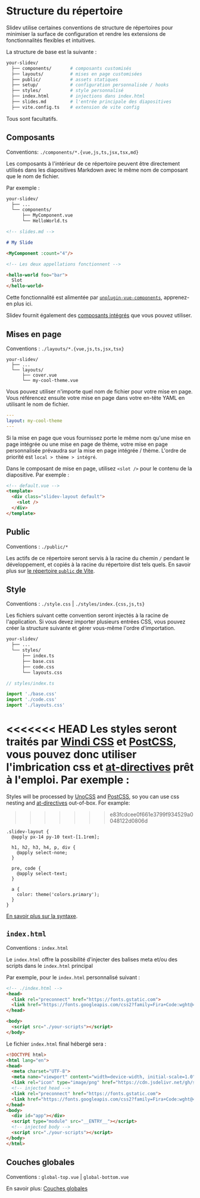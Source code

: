 # Structure du répertoire

Slidev utilise certaines conventions de structure de répertoires pour minimiser la surface de configuration et rendre les extensions de fonctionnalités flexibles et intuitives.

La structure de base est la suivante :

```bash
your-slidev/
  ├── components/       # composants customisés
  ├── layouts/          # mises en page customisées
  ├── public/           # assets statiques
  ├── setup/            # configuration personnalisée / hooks
  ├── styles/           # style personnalisé
  ├── index.html        # injections dans index.html
  ├── slides.md         # l'entrée principale des diapositives
  ├── vite.config.ts    # extension de vite config
```

Tous sont facultatifs.

## Composants

Conventions: `./components/*.{vue,js,ts,jsx,tsx,md}`

Les composants à l'intérieur de ce répertoire peuvent être directement utilisés dans les diapositives Markdown avec le même nom de composant que le nom de fichier.

Par exemple :

```bash
your-slidev/
  ├── ...
  └── components/
      ├── MyComponent.vue
      └── HelloWorld.ts
```

```md
<!-- slides.md -->

# My Slide

<MyComponent :count="4"/>

<!-- Les deux appellations fonctionnent -->

<hello-world foo="bar">
  Slot
</hello-world>
```

Cette fonctionnalité est alimentée par [`unplugin-vue-components`](https://github.com/antfu/unplugin-vue-components), apprenez-en plus ici.

Slidev fournit également des [composants intégrés](/builtin/components) que vous pouvez utiliser.

## Mises en page

Conventions : `./layouts/*.{vue,js,ts,jsx,tsx}`

```
your-slidev/
  ├── ...
  └── layouts/
      ├── cover.vue
      └── my-cool-theme.vue
```

Vous pouvez utiliser n'importe quel nom de fichier pour votre mise en page. Vous référencez ensuite votre mise en page dans votre en-tête YAML en utilisant le nom de fichier.

```yaml
---
layout: my-cool-theme
---
```

Si la mise en page que vous fournissez porte le même nom qu'une mise en page intégrée ou une mise en page de thème, votre mise en page personnalisée prévaudra sur la mise en page intégrée / thème. L'ordre de priorité est `local > thème > intégré`.

Dans le composant de mise en page, utilisez `<slot />` pour le contenu de la diapositive. Par exemple :

```html
<!-- default.vue -->
<template>
  <div class="slidev-layout default">
    <slot />
  </div>
</template>
```

## Public

Conventions : `./public/*`

Les actifs de ce répertoire seront servis à la racine du chemin `/` pendant le développement, et copiés à la racine du répertoire dist tels quels. En savoir plus sur [le répertoire `public` de Vite](https://vitejs.dev/guide/assets.html#the-public-directory).

## Style

Conventions : `./style.css` | `./styles/index.{css,js,ts}`

Les fichiers suivant cette convention seront injectés à la racine de l'application. Si vous devez importer plusieurs entrées CSS, vous pouvez créer la structure suivante et gérer vous-même l'ordre d'importation.

```bash
your-slidev/
  ├── ...
  └── styles/
      ├── index.ts
      ├── base.css
      ├── code.css
      └── layouts.css
```

```ts
// styles/index.ts

import './base.css'
import './code.css'
import './layouts.css'
```

<<<<<<< HEAD
Les styles seront traités par [Windi CSS](http://windicss.org/) et [PostCSS](https://postcss.org/), vous pouvez donc utiliser l'imbrication css et [at-directives](https://windicss.org/features/directives.html) prêt à l'emploi. Par exemple :
=======
Styles will be processed by [UnoCSS](https://unocss.dev/) and [PostCSS](https://postcss.org/), so you can use css nesting and [at-directives](https://windicss.org/features/directives.html) out-of-box. For example:
>>>>>>> e83fcdcee0f661e3799f934529a0048122d0806d

```less
.slidev-layout {
  @apply px-14 py-10 text-[1.1rem];

  h1, h2, h3, h4, p, div {
    @apply select-none;
  }

  pre, code {
    @apply select-text;
  }

  a {
    color: theme('colors.primary');
  }
}
```

[En savoir plus sur la syntaxe](https://windicss.org/features/directives.html).

## `index.html`

Conventions : `index.html`

Le `index.html` offre la possibilité d'injecter des balises meta et/ou des scripts dans le `index.html` principal

Par exemple, pour le `index.html` personnalisé suivant :

```html
<!-- ./index.html -->
<head>
  <link rel="preconnect" href="https://fonts.gstatic.com">
  <link href="https://fonts.googleapis.com/css2?family=Fira+Code:wght@400;600&family=Nunito+Sans:wght@200;400;600&display=swap" rel="stylesheet">
</head>

<body>
  <script src="./your-scripts"></script>
</body>
```

Le fichier `index.html` final hébergé sera :

```html
<!DOCTYPE html>
<html lang="en">
<head>
  <meta charset="UTF-8">
  <meta name="viewport" content="width=device-width, initial-scale=1.0">
  <link rel="icon" type="image/png" href="https://cdn.jsdelivr.net/gh/slidevjs/slidev/assets/favicon.png">
  <!-- injected head -->
  <link rel="preconnect" href="https://fonts.gstatic.com">
  <link href="https://fonts.googleapis.com/css2?family=Fira+Code:wght@400;600&family=Nunito+Sans:wght@200;400;600&display=swap" rel="stylesheet">
</head>
<body>
  <div id="app"></div>
  <script type="module" src="__ENTRY__"></script>
  <!-- injected body -->
  <script src="./your-scripts"></script>
</body>
</html>
```

## Couches globales

Conventions : `global-top.vue` | `global-bottom.vue`

En savoir plus: [Couches globales](/custom/global-layers)

